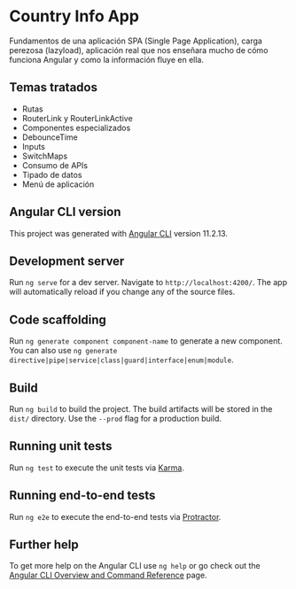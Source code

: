 # Country Info App
Fundamentos de una aplicación SPA (Single Page Application),  carga perezosa (lazyload), aplicación real que nos enseñara mucho de cómo funciona Angular y como la información fluye en ella.


## Temas tratados
  * Rutas
  * RouterLink y RouterLinkActive
  * Componentes especializados
  * DebounceTime
  * Inputs 
  * SwitchMaps
  * Consumo de APIs
  * Tipado de datos
  * Menú de aplicación

## Angular CLI version

This project was generated with [Angular CLI](https://github.com/angular/angular-cli) version 11.2.13.

## Development server

Run `ng serve` for a dev server. Navigate to `http://localhost:4200/`. The app will automatically reload if you change any of the source files.

## Code scaffolding

Run `ng generate component component-name` to generate a new component. You can also use `ng generate directive|pipe|service|class|guard|interface|enum|module`.

## Build

Run `ng build` to build the project. The build artifacts will be stored in the `dist/` directory. Use the `--prod` flag for a production build.

## Running unit tests

Run `ng test` to execute the unit tests via [Karma](https://karma-runner.github.io).

## Running end-to-end tests

Run `ng e2e` to execute the end-to-end tests via [Protractor](http://www.protractortest.org/).

## Further help

To get more help on the Angular CLI use `ng help` or go check out the [Angular CLI Overview and Command Reference](https://angular.io/cli) page.
